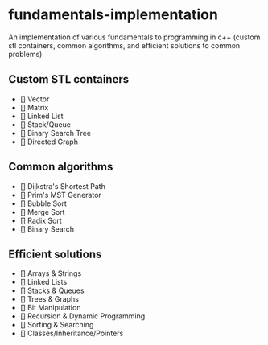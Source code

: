 # fundamentals-implementation
An implementation of various fundamentals to programming in c++ (custom stl containers, common algorithms, and efficient solutions to common problems)

## Custom STL containers
- [] Vector
- [] Matrix
- [] Linked List
- [] Stack/Queue
- [] Binary Search Tree
- [] Directed Graph

## Common algorithms
- [] Dijkstra's Shortest Path
- [] Prim's MST Generator
- [] Bubble Sort
- [] Merge Sort
- [] Radix Sort
- [] Binary Search

## Efficient solutions
- [] Arrays & Strings
- [] Linked Lists
- [] Stacks & Queues
- [] Trees & Graphs
- [] Bit Manipulation
- [] Recursion & Dynamic Programming
- [] Sorting & Searching
- [] Classes/Inheritance/Pointers
